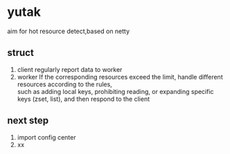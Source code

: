 # yutak
aim for hot resource detect,based on netty 
## struct
1. client
regularly report data to worker
2. worker
If the corresponding resources exceed the limit, handle different resources according to the rules,<br>
such as adding local keys, prohibiting reading, or expanding specific keys (zset, list), and then respond to the client
## next step
1. import config center
2. xx